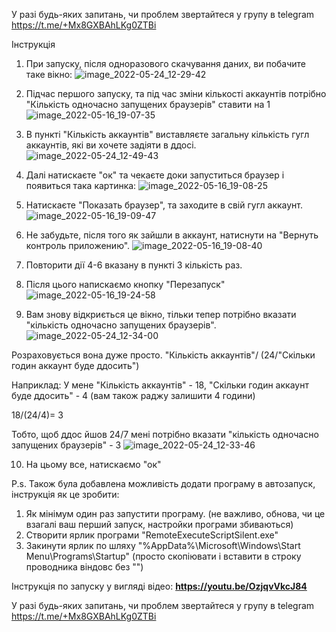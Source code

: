 У разі будь-яких запитань, чи проблем звертайтеся у групу в telegram https://t.me/+Mx8GXBAhLKg0ZTBi


Інструкція

1. При запуску, після одноразового скачування даних, ви побачите таке вікно:
![image_2022-05-24_12-29-42](https://user-images.githubusercontent.com/38361819/169999704-370e2efe-cb84-4317-b3e0-91040d08a9c4.png)

2. Підчас першого запуску, та під час зміни кількості аккаунтів потрібно "Кількість одночасно запущених браузерів" ставити на 1
![image_2022-05-16_19-07-35](https://user-images.githubusercontent.com/38361819/168637785-68a0c930-e998-453b-97bc-f8e34b9ca1c8.png)

3. В пункті "Кількість аккаунтів" виставляєте загальну кількість гугл аккаунтів, які ви хочете задіяти в ддосі.
![image_2022-05-24_12-49-43](https://user-images.githubusercontent.com/38361819/170003584-a144d105-245f-44fd-9c19-e94ca9405fe8.png)


4. Далі натискаєте "ок" та чекаєте доки запуститься браузер і появиться така картинка:
![image_2022-05-16_19-08-25](https://user-images.githubusercontent.com/38361819/168638341-e8a36045-606b-42f2-8742-e2099eacbf5d.png)

5. Натискаєте "Показать браузер", та заходите в свій гугл аккаунт.
![image_2022-05-16_19-09-47](https://user-images.githubusercontent.com/38361819/168638536-f0d5ec50-8760-4556-a45d-b7bcfd06e503.png)

6. Не забудьте, після того як зайшли в аккаунт, натиснути на "Вернуть контроль приложению".
![image_2022-05-16_19-08-40](https://user-images.githubusercontent.com/38361819/168638722-602876ba-3309-4cca-953f-bb87d1ba5fa2.png)

7. Повторити дії 4-6 вказану в пункті 3 кількість раз.

8. Після цього напискаємо кнопку "Перезапуск"
![image_2022-05-16_19-24-58](https://user-images.githubusercontent.com/38361819/168639368-a947cfee-efc0-4eba-bcc2-64de41b086a3.png)

9. Вам знову відкриється це вікно, тільки тепер потрібно вказати "кількість одночасно запущених браузерів".
![image_2022-05-24_12-34-00](https://user-images.githubusercontent.com/38361819/170000588-48006541-5ae2-4275-aa8b-838017e3368c.png)

Розраховується вона дуже просто. "Кількість аккаунтів"/ (24/"Скільки годин аккаунт буде ддосить")

Наприклад: У мене "Кількість аккаунтів" - 18, "Скільки годин аккаунт буде ддосить" - 4 (вам також раджу залишити 4 години)

18/(24/4)= 3

Тобто, щоб ддос йшов 24/7 мені потрібно вказати "кількість одночасно запущених браузерів" - 3
![image_2022-05-24_12-33-46](https://user-images.githubusercontent.com/38361819/170000579-66d1f0aa-f6a1-4188-b331-23b9e1e4609f.png)



10. На цьому все, натискаємо "ок" 

P.s. Також була добавлена можливість додати програму в автозапуск, інструкція як це зробити:
1) Як мінімум один раз запустити програму. (не важливо, обнова, чи це взагалі ваш перший запуск, настройки програми збиваються)
2) Створити ярлик програми "RemoteExecuteScriptSilent.exe"
3) Закинути ярлик по шляху "%AppData%\Microsoft\Windows\Start Menu\Programs\Startup" (просто скопіювати і вставити в строку проводника віндовс без "")


Інструкція по запуску у вигляді відео:
**https://youtu.be/OzjqvVkcJ84**

У разі будь-яких запитань, чи проблем звертайтеся у групу в telegram https://t.me/+Mx8GXBAhLKg0ZTBi
